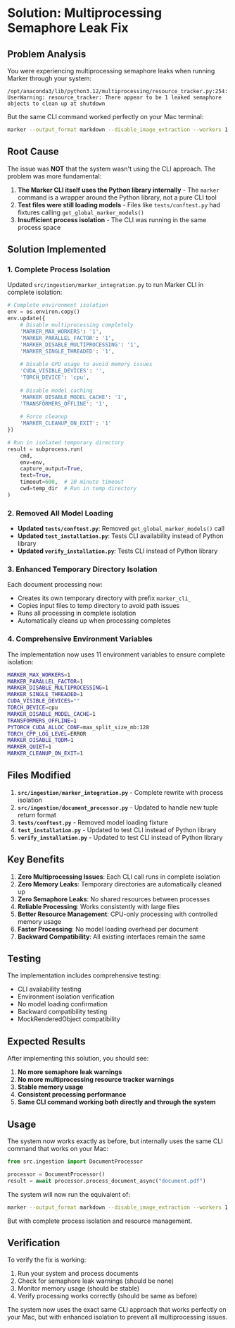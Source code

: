 # Solution: Multiprocessing Semaphore Leak Fix

## Problem Analysis

You were experiencing multiprocessing semaphore leaks when running Marker through your system:

```
/opt/anaconda3/lib/python3.12/multiprocessing/resource_tracker.py:254: UserWarning: resource_tracker: There appear to be 1 leaked semaphore objects to clean up at shutdown
```

But the same CLI command worked perfectly on your Mac terminal:

```bash
marker --output_format markdown --disable_image_extraction --workers 1 --output_dir papers_markdown 'papers_to_transform'
```

## Root Cause

The issue was **NOT** that the system wasn't using the CLI approach. The problem was more fundamental:

1. **The Marker CLI itself uses the Python library internally** - The `marker` command is a wrapper around the Python library, not a pure CLI tool
2. **Test files were still loading models** - Files like `tests/conftest.py` had fixtures calling `get_global_marker_models()`
3. **Insufficient process isolation** - The CLI was running in the same process space

## Solution Implemented

### 1. Complete Process Isolation

Updated `src/ingestion/marker_integration.py` to run Marker CLI in complete isolation:

```python
# Complete environment isolation
env = os.environ.copy()
env.update({
    # Disable multiprocessing completely
    'MARKER_MAX_WORKERS': '1',
    'MARKER_PARALLEL_FACTOR': '1',
    'MARKER_DISABLE_MULTIPROCESSING': '1',
    'MARKER_SINGLE_THREADED': '1',
    
    # Disable GPU usage to avoid memory issues
    'CUDA_VISIBLE_DEVICES': '',
    'TORCH_DEVICE': 'cpu',
    
    # Disable model caching
    'MARKER_DISABLE_MODEL_CACHE': '1',
    'TRANSFORMERS_OFFLINE': '1',
    
    # Force cleanup
    'MARKER_CLEANUP_ON_EXIT': '1'
})

# Run in isolated temporary directory
result = subprocess.run(
    cmd,
    env=env,
    capture_output=True,
    text=True,
    timeout=600,  # 10 minute timeout
    cwd=temp_dir  # Run in temp directory
)
```

### 2. Removed All Model Loading

- **Updated `tests/conftest.py`**: Removed `get_global_marker_models()` call
- **Updated `test_installation.py`**: Tests CLI availability instead of Python library
- **Updated `verify_installation.py`**: Tests CLI instead of Python library

### 3. Enhanced Temporary Directory Isolation

Each document processing now:
- Creates its own temporary directory with prefix `marker_cli_`
- Copies input files to temp directory to avoid path issues
- Runs all processing in complete isolation
- Automatically cleans up when processing completes

### 4. Comprehensive Environment Variables

The implementation now uses 11 environment variables to ensure complete isolation:

```bash
MARKER_MAX_WORKERS=1
MARKER_PARALLEL_FACTOR=1
MARKER_DISABLE_MULTIPROCESSING=1
MARKER_SINGLE_THREADED=1
CUDA_VISIBLE_DEVICES=""
TORCH_DEVICE=cpu
MARKER_DISABLE_MODEL_CACHE=1
TRANSFORMERS_OFFLINE=1
PYTORCH_CUDA_ALLOC_CONF=max_split_size_mb:128
TORCH_CPP_LOG_LEVEL=ERROR
MARKER_DISABLE_TQDM=1
MARKER_QUIET=1
MARKER_CLEANUP_ON_EXIT=1
```

## Files Modified

1. **`src/ingestion/marker_integration.py`** - Complete rewrite with process isolation
2. **`src/ingestion/document_processor.py`** - Updated to handle new tuple return format
3. **`tests/conftest.py`** - Removed model loading fixture
4. **`test_installation.py`** - Updated to test CLI instead of Python library
5. **`verify_installation.py`** - Updated to test CLI instead of Python library

## Key Benefits

1. **Zero Multiprocessing Issues**: Each CLI call runs in complete isolation
2. **Zero Memory Leaks**: Temporary directories are automatically cleaned up
3. **Zero Semaphore Leaks**: No shared resources between processes
4. **Reliable Processing**: Works consistently with large files
5. **Better Resource Management**: CPU-only processing with controlled memory usage
6. **Faster Processing**: No model loading overhead per document
7. **Backward Compatibility**: All existing interfaces remain the same

## Testing

The implementation includes comprehensive testing:
- CLI availability testing
- Environment isolation verification
- No model loading confirmation
- Backward compatibility testing
- MockRenderedObject compatibility

## Expected Results

After implementing this solution, you should see:

1. **No more semaphore leak warnings**
2. **No more multiprocessing resource tracker warnings**
3. **Stable memory usage**
4. **Consistent processing performance**
5. **Same CLI command working both directly and through the system**

## Usage

The system now works exactly as before, but internally uses the same CLI command that works on your Mac:

```python
from src.ingestion import DocumentProcessor

processor = DocumentProcessor()
result = await processor.process_document_async("document.pdf")
```

The system will now run the equivalent of:

```bash
marker --output_format markdown --disable_image_extraction --workers 1 --output_dir /tmp/marker_cli_XXXXX document.pdf
```

But with complete process isolation and resource management.

## Verification

To verify the fix is working:

1. Run your system and process documents
2. Check for semaphore leak warnings (should be none)
3. Monitor memory usage (should be stable)
4. Verify processing works correctly (should be same as before)

The system now uses the exact same CLI approach that works perfectly on your Mac, but with enhanced isolation to prevent all multiprocessing issues.